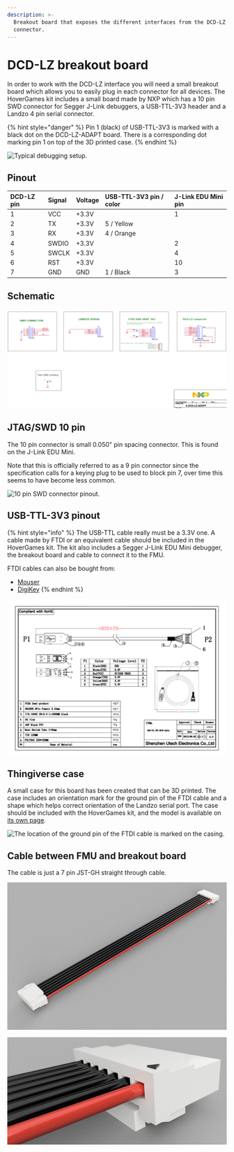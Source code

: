 ```yaml
---
description: >-
  Breakout board that exposes the different interfaces from the DCD-LZ
  connector.
---
```


# DCD-LZ breakout board

In order to work with the DCD-LZ interface you will need a small breakout board which allows you to easily plug in each connector for all devices. The HoverGames kit includes a small board made by NXP which has a 10 pin SWD connector for Segger J-Link debuggers, a USB-TTL-3V3 header and a Landzo 4 pin serial connector.

{% hint style="danger" %}
Pin 1 \(black\) of USB-TTL-3V3 is marked with a black dot on the DCD-LZ-ADAPT board. There is a corresponding dot marking pin 1 on top of the 3D printed case.
{% endhint %}

![Typical debugging setup.](https://blobscdn.gitbook.com/v0/b/gitbook-28427.appspot.com/o/assets%2F-L9GLtb-Tz_XaKbQu-Al%2F-L9GM-f4DclNfBpkkgrx%2F-L9GM7GAEPJoh7eLqkc4%2FIMG_20180304_151908.png?generation=1522857193564152&alt=media)

## Pinout

| DCD-LZ pin | Signal | Voltage | USB-TTL-3V3 pin / color | J-Link EDU Mini pin |
| :--- | :--- | :--- | :--- | :--- |
| 1 | VCC | +3.3V |  | 1 |
| 2 | TX | +3.3V | 5 / Yellow |  |
| 3 | RX | +3.3V | 4 / Orange |  |
| 4 | SWDIO | +3.3V |  | 2 |
| 5 | SWCLK | +3.3V |  | 4 |
| 6 | RST | +3.3V |  | 10 |
| 7 | GND | GND | 1 / Black | 3 |

## Schematic

![](../../../.gitbook/assets/afbeelding%20%2817%29.png)

## JTAG/SWD 10 pin <a id="jtag-swd-10-pin"></a>

The 10 pin connector is small 0.050" pin spacing connector. This is found on the J-Link EDU Mini.

Note that this is officially referred to as a 9 pin connector since the specification calls for a keying plug to be used to block pin 7, over time this seems to have become less common.

![10 pin SWD connector pinout.](https://blobscdn.gitbook.com/v0/b/gitbook-28427.appspot.com/o/assets%2F-L9GLtb-Tz_XaKbQu-Al%2F-L9GM-f4DclNfBpkkgrx%2F-L9GMBEOORUlGQBrASjn%2FJTAG-SWD-mini10.png?generation=1522857203295351&alt=media)

## USB-TTL-3V3 pinout

{% hint style="info" %}
The USB-TTL cable really must be a 3.3V one. A cable made by FTDI or an equivalent cable should be included in the HoverGames kit. The kit also includes a Segger J-Link EDU Mini debugger, the breakout board and cable to connect it to the FMU.  
  
FTDI cables can also be bought from:

* [Mouser](https://www.mouser.com/productdetail/ftdi/ttl-234x-3v3?qs=sGAEpiMZZMve4%2FbfQkoj%2bFhARuukVcFaKCv8i%2bT7B8g%3D)​
* ​[DigiKey](https://www.digikey.com/products/en/cable-assemblies/smart-cables/468?k=FTDI+3v3&k=&pkeyword=FTDI+3v3&pv167=804&FV=ffe001d4&mnonly=0&ColumnSort=0&page=1&quantity=0&ptm=0&fid=0&pageSize=25)
{% endhint %}

![](../../../.gitbook/assets/utech-drawing-usb-ttl-ftdi-cable3.3v-1.8meter.png)

## Thingiverse case

A small case for this board has been created that can be 3D printed. The case includes an orientation mark for the ground pin of the FTDI cable and a shape which helps correct orientation of the Landzo serial port. The case should be included with the HoverGames kit, and the model is available on [its own page](../../../userguide/replacement-parts-alternatives-and-upgrades/3d-printable-parts.md#debugger-adapter-board-case).

![The location of the ground pin of the FTDI cable is marked on the casing.](https://blobscdn.gitbook.com/v0/b/gitbook-28427.appspot.com/o/assets%2F-L9GLtb-Tz_XaKbQu-Al%2F-L9GM-f4DclNfBpkkgrx%2F-L9GM7G26YBESJGbSKV0%2FIMG_20180304_124705.png?generation=1522857193565406&alt=media)

## Cable between FMU and breakout board

The cable is just a 7 pin JST-GH straight through cable.

![](../../../.gitbook/assets/dcd-lz-7pin-jstgh-render.png)

![](../../../.gitbook/assets/cab-nxphlite-dcd-lz-v2.png)

## 

